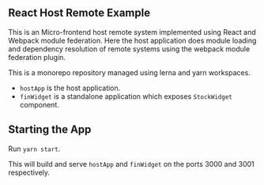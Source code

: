 ## React Host Remote Example

This is an Micro-frontend host remote system implemented using React and Webpack module federation. Here the host application does module loading and dependency resolution of remote systems using the webpack module federation plugin. 

This is a monorepo repository managed using lerna and yarn workspaces.

- `hostApp` is the host application.
- `finWidget` is a standalone application which exposes `StockWidget` component.

## Starting the App

Run `yarn start`. 

This will build and serve `hostApp` and `finWidget` on the ports 3000 and 3001 respectively.

